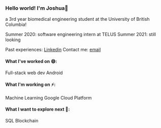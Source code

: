 ### Hello world! I'm Joshua👋

a 3rd year biomedical engineering student at the University of British Columbia!

Summer 2020: software engineering intern at TELUS
Summer 2021: still looking

Past experiences: [Linkedin](https://linkedin.com/in/joshparksj)
Contact me: [email](joshuaparksj@gmail.com)

#### What I've worked on 😄:

Full-stack web dev
Android

#### What I'm working on ⚡:

Machine Learning
Google Cloud Platform

#### What I want to explore next 🌱:

SQL
Blockchain
